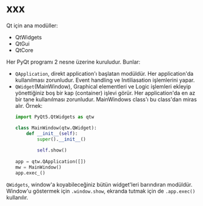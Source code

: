 # xxx

Qt için ana modüller:
- QtWidgets
- QtGui
- QtCore

Her PyQt programı 2 nesne üzerine kuruludur. Bunlar:
- `QApplication`, direkt application'ı başlatan modüldür. Her application'da kullanılması zorunludur. Event handling ve Inıtiliasation işlemlerini yapar.
- `QWidget`(MainWindow), Graphical elementleri ve Logic işlemleri ekleyip yönettiğiniz boş bir kap (container) işlevi görür. Her application'da en az bir tane kullanılması zorunludur. MainWindows class'ı bu class'dan miras alır. Örnek:
    ```py
    import PyQt5.QtWidgets as qtw

    class MainWindow(qtw.QWidget):
        def __init__(self):
            super().__init__()
            
            self.show()
            
    app = qtw.QApplication([])
    mw = MainWindow()
    app.exec_()
    ```
`QWidgets`, window'a koyabileceğiniz bütün widget'leri barındıran modüldür. Window'u göstermek için `.window.show`, ekranda tutmak için de `.app.exec()` kullanılır. 

